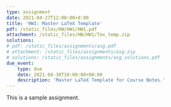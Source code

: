 ```yaml
---
type: assignment
date: 2021-04-27T12:00:00+8:00
title: 'HW1: Master LaTeX Template'
pdf: /static_files/HW/HW1/HW1.pdf
attachment: /static_files/HW/HW1/Tex_temp.zip
solutions:
# pdf: /static_files/assignments/asg.pdf
# attachment: /static_files/assignments/asg.zip
# solutions: /static_files/assignments/asg_solutions.pdf
due_event: 
    type: due
    date: 2021-04-30T10:00:00+08:00
    description: 'Master LaTeX Template for Course Notes.'
---
```

This is a sample assignment. 

